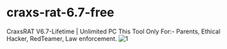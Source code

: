# craxs-rat-6.7-free
CraxsRAT V6.7-Lifetime | Unlimited PC
This Tool Only For:- Parents, Ethical Hacker, RedTeamer, Law enforcement.
![1](https://github.com/techdev5203/craxs-rat-6.7-free/assets/81573530/5ffefbd1-9dff-4375-90f0-eac907ed66aa)
